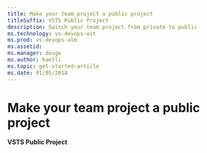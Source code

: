 ```yaml
---
title: Make your team project a public project 
titleSuffix: VSTS Public Project 
description: Switch your team project from private to public
ms.technology: vs-devops-wit
ms.prod: vs-devops-alm
ms.assetid: 
ms.manager: douge
ms.author: kaelli
ms.topic: get-started-article
ms.date: 01/05/2018
---
```


# Make your team project a public project

**VSTS Public Project**

 


 